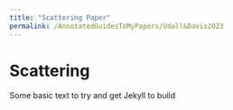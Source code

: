 ```yaml
---
title: "Scattering Paper"
permalink: /AnnotatedGuidesToMyPapers/Udall&Davis2023
---
```


# Scattering

Some basic text to try and get Jekyll to build